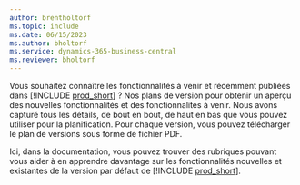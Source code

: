 ```yaml
---
author: brentholtorf
ms.topic: include
ms.date: 06/15/2023
ms.author: bholtorf
ms.service: dynamics-365-business-central
ms.reviewer: bholtorf
---
```

Vous souhaitez connaître les fonctionnalités à venir et récemment publiées dans [!INCLUDE [prod_short](prod_short.md)] ? Nos plans de version pour obtenir un aperçu des nouvelles fonctionnalités et des fonctionnalités à venir. Nous avons capturé tous les détails, de bout en bout, de haut en bas que vous pouvez utiliser pour la planification. Pour chaque version, vous pouvez télécharger le plan de versions sous forme de fichier PDF.

Ici, dans la documentation, vous pouvez trouver des rubriques pouvant vous aider à en apprendre davantage sur les fonctionnalités nouvelles et existantes de la version par défaut de [!INCLUDE [prod_short](prod_short.md)].
